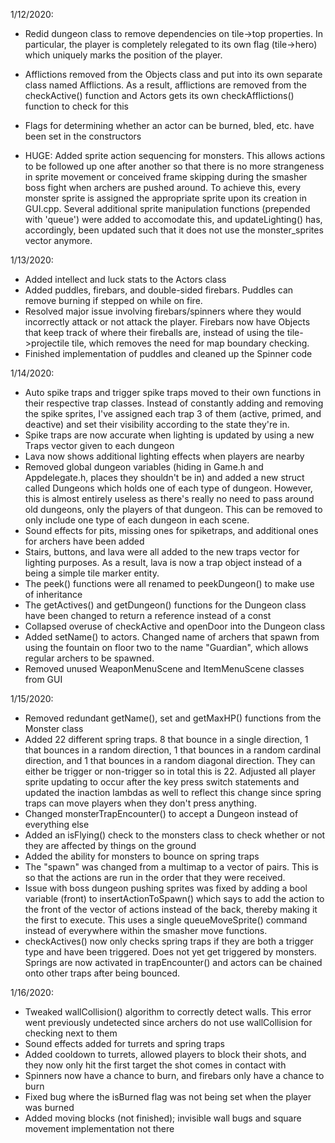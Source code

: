 
1/12/2020:
- Redid dungeon class to remove dependencies on tile->top properties. In particular, the player is completely relegated to its own flag (tile->hero) which uniquely marks the position of the player.
- Afflictions removed from the Objects class and put into its own separate class named Afflictions. As a result, afflictions are removed from the checkActive() function and Actors gets its own checkAfflictions() function to check for this
- Flags for determining whether an actor can be burned, bled, etc. have been set in the constructors

- HUGE: Added sprite action sequencing for monsters. This allows actions to be followed up one after another so that there is no more strangeness in sprite movement or conceived frame skipping during the smasher boss fight when archers are pushed around. To achieve this, every monster sprite is assigned the appropriate sprite upon its creation in GUI.cpp. Several additional sprite manipulation functions (prepended with 'queue') were added to accomodate this, and updateLighting() has, accordingly, been updated such that it does not use the monster_sprites vector anymore.

1/13/2020:
- Added intellect and luck stats to the Actors class
- Added puddles, firebars, and double-sided firebars. Puddles can remove burning if stepped on while on fire.
- Resolved major issue involving firebars/spinners where they would incorrectly attack or not attack the player. Firebars now have Objects that keep track of where their fireballs are, instead of using the tile->projectile tile, which removes the need for map boundary checking.
- Finished implementation of puddles and cleaned up the Spinner code

1/14/2020:
- Auto spike traps and trigger spike traps moved to their own functions in their respective trap classes. Instead of constantly adding and removing the spike sprites, I've assigned each trap 3 of them (active, primed, and deactive) and set their visibility according to the state they're in.
- Spike traps are now accurate when lighting is updated by using a new Traps vector given to each dungeon
- Lava now shows additional lighting effects when players are nearby
- Removed global dungeon variables (hiding in Game.h and Appdelegate.h, places they shouldn't be in) and added a new struct called Dungeons which holds one of each type of dungeon. However, this is almost entirely useless as there's really no need to pass around old dungeons, only the players of that dungeon. This can be removed to only include one type of each dungeon in each scene.
- Sound effects for pits, missing ones for spiketraps, and additional ones for archers have been added
- Stairs, buttons, and lava were all added to the new traps vector for lighting purposes. As a result, lava is now a trap object instead of a being a simple tile marker entity.
- The peek() functions were all renamed to peekDungeon() to make use of inheritance
- The getActives() and getDungeon() functions for the Dungeon class have been changed to return a reference instead of a const
- Collapsed overuse of checkActive and openDoor into the Dungeon class
- Added setName() to actors. Changed name of archers that spawn from using the fountain on floor two to the name "Guardian", which allows regular archers to be spawned.
- Removed unused WeaponMenuScene and ItemMenuScene classes from GUI

1/15/2020:
- Removed redundant getName(), set and getMaxHP() functions from the Monster class
- Added 22 different spring traps. 8 that bounce in a single direction, 1 that bounces in a random direction, 1 that bounces in a random cardinal direction, and 1 that bounces in a random diagonal direction. They can either be trigger or non-trigger so in total this is 22. Adjusted all player sprite updating to occur after the key press switch statements and updated the inaction lambdas as well to reflect this change since spring traps can move players when they don't press anything.
- Changed monsterTrapEncounter() to accept a Dungeon instead of everything else
- Added an isFlying() check to the monsters class to check whether or not they are affected by things on the ground
- Added the ability for monsters to bounce on spring traps
- The "spawn" was changed from a multimap to a vector of pairs. This is so that the actions are run in the order that they were received.
- Issue with boss dungeon pushing sprites was fixed by adding a bool variable (front) to insertActionToSpawn() which says to add the action to the front of the vector of actions instead of the back, thereby making it the first to execute. This uses a single queueMoveSprite() command instead of everywhere within the smasher move functions.
- checkActives() now only checks spring traps if they are both a trigger type and have been triggered. Does not yet get triggered by monsters. Springs are now activated in trapEncounter() and actors can be chained onto other traps after being bounced.

1/16/2020:
- Tweaked wallCollision() algorithm to correctly detect walls. This error went previously undetected since archers do not use wallCollision for checking next to them
- Sound effects added for turrets and spring traps
- Added cooldown to turrets, allowed players to block their shots, and they now only hit the first target the shot comes in contact with
- Spinners now have a chance to burn, and firebars only have a chance to burn
- Fixed bug where the isBurned flag was not being set when the player was burned
- Added moving blocks (not finished); invisible wall bugs and square movement implementation not there
